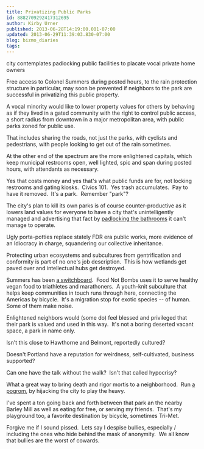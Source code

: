 ```yaml
---
title: Privatizing Public Parks
id: 8882709292417312695
author: Kirby Urner
published: 2013-06-28T14:19:00.001-07:00
updated: 2013-06-29T11:39:03.830-07:00
blog: bizmo_diaries
tags: 
---
```


[](http://www.flickr.com/photos/kirbyurner/5031900343/)
city contemplates padlocking public facilities to placate vocal private home owners

Free access to Colonel Summers during posted hours, to the rain protection structure in particular, may soon be prevented if neighbors to the park are successful in privatizing this public property.

A vocal minority would like to lower property values for others by behaving as if they lived in a gated community with the right to control public access, a short radius from downtown in a major metropolitan area, with public parks zoned for public use.

That includes sharing the roads, not just the parks, with cyclists and pedestrians, with people looking to get out of the rain sometimes.

At the other end of the spectrum are the more enlightened capitals, which keep municipal restrooms open, well lighted, spic and span during posted hours, with attendants as necessary.

Yes that costs money and yes that's what public funds are for, not locking restrooms and gating kiosks.  Civics 101.  Yes trash accumulates.  Pay to have it removed.  It's a park.  Remember "park"?

The city's plan to kill its own parks is of course counter-productive as it lowers land values for everyone to have a city that's unintelligently managed and advertising that fact by [padlocking the bathrooms](http://www.flickr.com/photos/afscportland/9096632775/) it can't manage to operate.

Ugly porta-potties replace stately FDR era public works, more evidence of an Idiocracy in charge, squandering our collective inheritance.

Protecting urban ecosystems and subcultures from gentrification and conformity is part of no one's job description.  This is how wetlands get paved over and intellectual hubs get destroyed.

Summers has been [a switchboard](http://worldgame.blogspot.com/2010/09/switchboard-activity.html).  Food Not Bombs uses it to serve healthy vegan food to triathletes and marathoners.  A youth-knit subculture that helps keep communities in touch runs through here, connecting the Americas by bicycle.  It's a migration stop for exotic species -- of human.  Some of them make noise.

Enlightened neighbors would (some do) feel blessed and privileged that their park is valued and used in this way.  It's not a boring deserted vacant space, a park in name only.

Isn't this close to Hawthorne and Belmont, reportedly cultured?

Doesn't Portland have a reputation for weirdness, self-cultivated, business supported?

Can one have the talk without the walk?  Isn't that called hypocrisy?

What a great way to bring death and rigor mortis to a neighborhood.  Run [a pogrom](http://controlroom.blogspot.com/2006/10/american-pop-movie-review.html), by hijacking the city to play the heavy.

I've spent a ton going back and forth between that park an the nearby Barley Mill as well as eating for free, or serving my friends.  That's my playground too, a favorite destination by bicycle, sometimes Tri-Met.

Forgive me if I sound pissed.  Lets say I despise bullies, especially / including the ones who hide behind the mask of anonymity.  We all know that bullies are the worst of cowards.